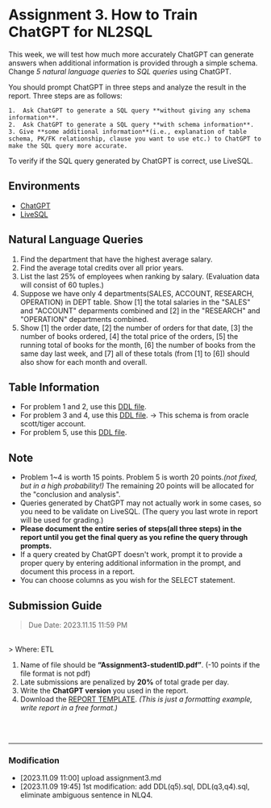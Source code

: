 # Assignment 3. How to Train ChatGPT for NL2SQL
This week, we will test how much more accurately ChatGPT can generate answers when additional information is provided through a simple schema. <br/>
Change *5 natural language queries* to *SQL queries* using ChatGPT.<br/>

You should prompt ChatGPT in three steps and analyze the result in the report. Three steps are as follows:

    1.  Ask ChatGPT to generate a SQL query **without giving any schema information**.
    2.  Ask ChatGPT to generate a SQL query **with schema information**.
    3. Give **some additional information**(i.e., explanation of table schema, PK/FK relationship, clause you want to use etc.) to ChatGPT to make the SQL query more accurate.

To verify if the SQL query generated by ChatGPT is correct, use LiveSQL. 


## Environments
- [ChatGPT](https://chat.openai.com/)
- [LiveSQL](https://livesql.oracle.com/)

## Natural Language Queries
1. Find the department that have the highest average salary.
2. Find the average total credits over all prior years.
3. List the last 25% of employees when ranking by salary. (Evaluation data will consist of 60 tuples.)
4. Suppose we have only 4 departments(SALES, ACCOUNT, RESEARCH, OPERATION) in DEPT table. Show [1] the total salaries in the  "SALES" and "ACCOUNT" deparments combined and [2] in the "RESEARCH" and "OPERATION" departments combined.
5. Show [1] the order date, [2] the number of orders for that date, [3] the number of books ordered, [4] the total price of the orders, [5] the running total of books for the month, [6] the number of books from the same day last week, and [7] all of these totals (from [1] to [6]) should also show for each month and overall.


## Table Information
- For problem 1 and 2, use this  [DDL file](./DDL(q1,q2).sql).
- For problem 3 and 4, use this [DDL file](./DDL(q3,q4).sql). -> This schema is from oracle scott/tiger account.
- For problem 5, use this [DDL file](./DDL(q5).sql).

## Note
- Problem 1~4 is worth 15 points. Problem 5 is worth 20 points.*(not fixed, but in a high probability!)* The remaining 20 points will be allocated for the "conclusion and analysis".
- Queries generated by ChatGPT may not actually work in some cases, so you need to be validate on LiveSQL. (The query you last wrote in report will be used for grading.)
- **Please document the entire series of steps(all three steps) in the report until you get the final query as you refine the query through prompts.**
- If a query created by ChatGPT doesn't work, prompt it to provide a proper query by entering additional
information in the prompt, and document this process in a report. 
- You can choose columns as you wish for the SELECT statement.<br/>

## Submission Guide
> Due Date: 2023.11.15 11:59 PM
<br/>
> Where: ETL

1. Name of file should be **“Assignment3-studentID.pdf”**. (-10 points if the file format is not pdf)
2. Late submissions are penalized by **20%** of total grade per day. <br/>
3. Write the **ChatGPT version** you used in the report. <br/>
4. Download the [REPORT TEMPLATE](./report-template.docx). *(This is just a formatting example, write report in a free format.)*

<br/>
<br/>

---
<!-- ### FAQ
- LiveSQL -->


### Modification
- [2023.11.09 11:00] upload assignment3.md
- [2023.11.09 19:45] 1st modification: add DDL(q5).sql, DDL(q3,q4).sql, eliminate ambiguous sentence in NLQ4.
